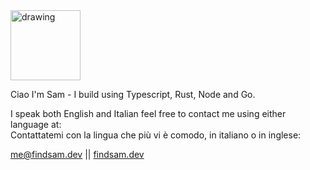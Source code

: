 <img src="https://www.findsam.dev/_next/static/media/Sam_Signature.c9780b61.svg" alt="drawing" width="112"/>

Ciao I'm Sam - I build using Typescript, Rust, Node and Go.

I speak both English and Italian feel free to contact me using either language at:\
Contattatemi con la lingua che più vi è comodo, in italiano o in inglese:

me@findsam.dev ||
[findsam.dev](https://findsam.dev/)



